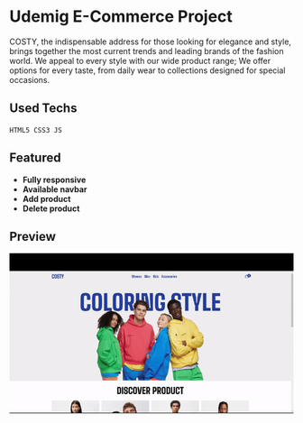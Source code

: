 # Udemig E-Commerce Project

COSTY, the indispensable address for those looking for elegance and style, brings together the most current trends and leading brands of the fashion world. We appeal to every style with our wide product range; We offer options for every taste, from daily wear to collections designed for special occasions.

## Used Techs

```
HTML5 CSS3 JS
```

## Featured

- **Fully responsive**
- **Available navbar**
- **Add product**
- **Delete product**

## Preview

<img src="./images/E-commarce Gif.gif">
